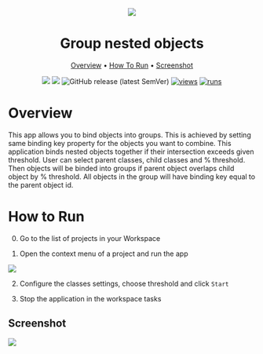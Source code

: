 <div align="center" markdown>
<img src="https://user-images.githubusercontent.com/115161827/211063080-95d8fc82-7549-4859-97fd-361bcb5e0b20.png"/>


# Group nested objects

<p align="center">
  <a href="#Overview">Overview</a> •
  <a href="#How-To-Run">How To Run</a> •
  <a href="#Screenshot">Screenshot</a>
</p>

[![](https://img.shields.io/badge/supervisely-ecosystem-brightgreen)](https://ecosystem.supervise.ly/apps/supervisely-ecosystem/bind-nested-objects-into-groups)
[![](https://img.shields.io/badge/slack-chat-green.svg?logo=slack)](https://supervise.ly/slack)
![GitHub release (latest SemVer)](https://img.shields.io/github/v/release/supervisely-ecosystem/bind-nested-objects-into-groups)
[![views](https://app.supervise.ly/img/badges/views/supervisely-ecosystem/bind-nested-objects-into-groups)](https://supervise.ly)
[![runs](https://app.supervise.ly/img/badges/runs/supervisely-ecosystem/bind-nested-objects-into-groups)](https://supervise.ly)

</div>

# Overview

This app allows you to bind objects into groups. This is achieved by setting same binding key property for the objects you want to combine.
This application binds nested objects together if their intersection exceeds given threshold. User can select parent classes, child classes and % threshold. Then objects will be binded into groups if parent object overlaps child object by % threshold. All objects in the group will have binding key equal to the parent object id.

# How to Run

0. Go to the list of projects in your Workspace

1. Open the context menu of a project and run the app

<img src="https://user-images.githubusercontent.com/115161827/211084224-31319a20-8d20-4e47-9777-1dc793ab397d.gif">

2. Configure the classes settings, choose threshold and click `Start`

3. Stop the application in the workspace tasks

## Screenshot

<img src="https://user-images.githubusercontent.com/115161827/211086283-a18585ab-260f-45eb-ba05-ead1794f4fce.png">


